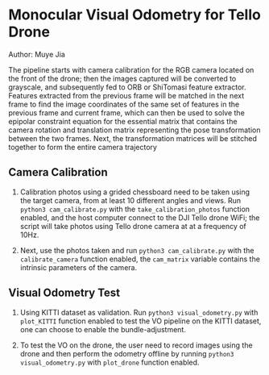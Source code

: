 # Monocular Visual Odometry for Tello Drone

Author: Muye Jia

The pipeline starts with camera calibration for the RGB camera located on the front
of the drone; then the images captured will be converted to grayscale, and subsequently fed to
ORB or ShiTomasi feature extractor. Features extracted from the previous frame will be
matched in the next frame to find the image coordinates of the same set of features in the
previous frame and current frame, which can then be used to solve the epipolar constraint
equation for the essential matrix that contains the camera rotation and translation matrix
representing the pose transformation between the two frames. Next, the transformation matrices
will be stitched together to form the entire camera trajectory


## Camera Calibration

1. Calibration photos using a grided chessboard need to be taken using the target camera, from at least 10 different angles and views. Run `python3 cam_calibrate.py` with the `take_calibration_photos` function enabled, and the host computer connect to the DJI Tello drone WiFi; the script will take photos 
using Tello drone camera at at a frequency of 10Hz.

2. Next, use the photos taken and run `python3 cam_calibrate.py` with the `calibrate_camera` function enabled, the `cam_matrix` variable 
contains the intrinsic parameters of the camera.

## Visual Odometry Test

1. Using KITTI dataset as validation. Run `python3 visual_odometry.py` with `plot_KITTI` function enabled to test the VO pipeline
on the KITTI dataset, one can choose to enable the bundle-adjustment.

2. To test the VO on the drone, the user need to record images using the drone and then perform the odometry offline by running `python3 visual_odometry.py` with `plot_drone` function enabled.
